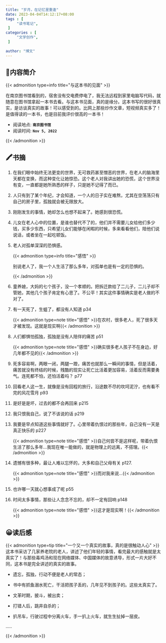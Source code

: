```yaml
---
title: "岁月，在记忆里重逢"
date: 2023-04-04T14:12:17+08:00
tags : [                                    
     "读书笔记",
 ]
categories : [                              
     "文学创作",
 ]
 
author: "博文" 
---
```


## 📜**内容简介**

{{< admonition type=info title="与这本书的见面"  >}}

 在南京图书馆看到的，宿舍没有交电费停电了，我无法远程到家里电脑写代码，就随意在图书馆拿起一本书去看。与这本书见面，真的是缘分。这本书写的很好很真实，是访谈真实的故事！可以感受到的。比网上那些炒作文章，短视频真实多了！是值得读的一本书，也是目前我评价很高的一本书！

- 阅读地点: **`南京图书馆`**
- 阅读时间: **`Nov 5, 2022`**

{{< /admonition >}}

## 🖍️书摘

1. 在我们眼中始终无法更变的世界，无可救药甚至憎恶的世界，在老人的脑海里天都在变换，而这种变化让她惊恐。这个老人对我讲出她的恐慌，这个世界没有变，一直都是她所熟悉的样子，只是她不记得了而已。

2. 人只有到了某个年纪，才会知道，一个人的日子实在难熬，尤其在空荡荡只有自己的房子里，孤独就会被无限放大。

3. 刚刚发生的事情，她却怎么也想不起来了。她感到很恐慌。

4. 儿女在老人心中的位置，是谁也替代不了的，他们并不需要儿女给他们多少钱，买多少东西，只希望儿女们能够在闲暇的时候，多来看看他们，陪他们说说话，或者坐在一起吃顿饭。

5. 老人对孤单深深的恐惧感。

   {{< admonition type=info title="感悟"  >}}

    别说老人了，我一个人生活了那么多年，对孤单也是有一定的恐惧的。

   {{< /admonition >}}

6. 童养媳，大妈的七个孩子，没一个孝顺的。把拆迁款给了二儿子，二儿子却不管她，其他几个孩子肯定有心思了。不公平！其实这件事情确实是老人做的不对了。

7. 有一天死了，生蛆了，都没有人知道 p34

   {{< admonition type=note title="感悟"  >}}在农村，很多老人，死了很多天才被发现。这就是现实啊{{< /admonition >}}

8. 人们都惧怕孤独，孤独是没有人陪伴的痛苦 p51

   {{< admonition type=note title="感悟"  >}}确实很多老人孩子不在身边，好几年都不见的{{< /admonition >}}

9. 死多容易啊，两眼一闭，两腿一蹬，痛苦也就那么一瞬间的事情，但是活着，痛苦就没有终结的时候，残酷的现实让死亡比活着更加容易，活着反而需要勇气。连死都不怕，还怕活着吗？ p77

10. 回看老人这一生，就像是没有回程的旅行，沿途数不尽的坎坷泥泞，也有看不完的风花雪月  p93

11. 是好是是坏，过去的都不会再回来 p215

12. 我只恨我自己，说了不该说的话 p219

13. 我要是早点知道这些事情就好了。心里带着仇恨过的那些年，自己没有一天是真正快乐的  p227

    {{< admonition type=note title="感悟"  >}}自己何尝不是这样呢，带着仇恨生活了那么多年...我现在唯一能做的，就是物理上的远离，不搭理。{{< /admonition >}}

14. 遗憾有很多种，最让人难以忘怀的，大多和自己父母有关  p127. 

    {{< admonition type=note title="感悟"  >}}而对我来说…{{< /admonition >}}

15. 也许哪一天就心想事成了呢 p55

16. 时间太多事情，那些让人念念不忘的，却不一定有回响  p148

    {{< admonition type=note title="感悟"  >}}这才是现实啊！{{< /admonition >}}

    

## 😀读后感

{{< admonition type=tip title="一个又一个真实的故事，真的是很触动人心"  >}}这本书采访了几家养老院的老人，讲述了他们年轻的事情，看完最大的感触就是太真实了！与那些毒鸡汤和现在网络媒体、中国媒体的故意诱导，形式一片大好不同，这本书是完全讲述的真实的故事。

- 遗忘，孤独，行动不便是老人的常态；

- 书中有抓鱼溺水死亡，干活把孩子丢的，几年见不到孩子的。这些太真实了。

- 文革时期，披斗，被出卖；

- 打错人后，跳井自杀的；

- 扒吊车，行驶过程中分离火车，手一扒上火车，就生生扯掉一层皮。

..... 

{{< /admonition >}}

